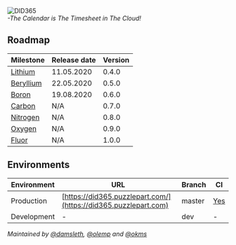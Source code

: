 ![DID365](https://bitbucket-assetroot.s3.amazonaws.com/c/photos/2019/Nov/24/3199596412-11-pzl-did365-logo_avatar.png)  
_-The Calendar is The Timesheet in The Cloud!_  


## Roadmap


| Milestone                                                     | Release date  |  Version
|---------------------------------------------------------------|------------------------------------------------------------------------------------|-----------------|
| [Lithium](https://github.com/Puzzlepart/did365/milestone/3)   | 11.05.2020    |0.4.0
| [Beryllium](https://github.com/Puzzlepart/did365/milestone/4) | 22.05.2020 |  0.5.0
| [Boron](https://github.com/Puzzlepart/did365/milestone/5) | 19.08.2020 | 0.6.0
| [Carbon](https://github.com/Puzzlepart/did365/milestone/6) | N/A | 0.7.0
| [Nitrogen](https://github.com/Puzzlepart/did365/milestone/7) | N/A | 0.8.0
| [Oxygen](https://github.com/Puzzlepart/did365/milestone/8) | N/A | 0.9.0
| [Fluor](https://github.com/Puzzlepart/did365/milestone/9) | N/A | 1.0.0

## Environments

| Environment  | URL                                                                                | Branch  |  CI      |
|--------------|------------------------------------------------------------------------------------|---------|----------|
| Production   |[https://did365.puzzlepart.com/](https://did365.puzzlepart.com)                     | master  | [Yes](https://portal.azure.com/#@puzzlepart.com/resource/subscriptions/b5e5e285-a57a-4593-a2ef-221dc037ac9f/resourceGroups/pzl-did/providers/Microsoft.Web/sites/did365/vstscd)      |
| Development  |-     | dev     | -      |


_Maintained by [@damsleth](https://github.com/damsleth), [@olemp](https://github.com/olemp) and [@okms](https://github.com/okms)_
